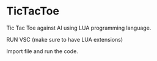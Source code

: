 # TicTacToe
Tic Tac Toe against AI using LUA programming language.

RUN VSC (make sure to have LUA extensions)

Import file and run the code.
